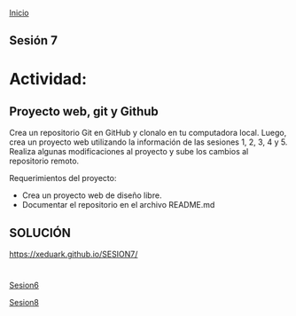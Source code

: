 <!-- No borrar o modificar -->
[Inicio](./index.md)

## Sesión 7 


# Actividad: 
## Proyecto web, git y Github

Crea un repositorio Git en GitHub y clonalo en tu computadora local. Luego, crea un proyecto web utilizando la información de las sesiones 1, 2, 3, 4 y 5. Realiza algunas modificaciones al proyecto y sube los cambios al repositorio remoto.

Requerimientos del proyecto:

* Crea un proyecto web de diseño libre.
* Documentar el repositorio en el archivo README.md

## SOLUCIÓN 

https://xeduark.github.io/SESION7/
#

[Sesion6](https://xeduark.github.io/Evidencias_introduccion_a_la_programacion/sesion6.html)

[Sesion8](https://xeduark.github.io/Evidencias_introduccion_a_la_programacion/sesion8.html)






